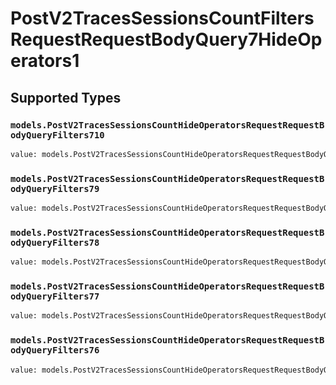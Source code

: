 # PostV2TracesSessionsCountFiltersRequestRequestBodyQuery7HideOperators1


## Supported Types

### `models.PostV2TracesSessionsCountHideOperatorsRequestRequestBodyQueryFilters710`

```python
value: models.PostV2TracesSessionsCountHideOperatorsRequestRequestBodyQueryFilters710 = /* values here */
```

### `models.PostV2TracesSessionsCountHideOperatorsRequestRequestBodyQueryFilters79`

```python
value: models.PostV2TracesSessionsCountHideOperatorsRequestRequestBodyQueryFilters79 = /* values here */
```

### `models.PostV2TracesSessionsCountHideOperatorsRequestRequestBodyQueryFilters78`

```python
value: models.PostV2TracesSessionsCountHideOperatorsRequestRequestBodyQueryFilters78 = /* values here */
```

### `models.PostV2TracesSessionsCountHideOperatorsRequestRequestBodyQueryFilters77`

```python
value: models.PostV2TracesSessionsCountHideOperatorsRequestRequestBodyQueryFilters77 = /* values here */
```

### `models.PostV2TracesSessionsCountHideOperatorsRequestRequestBodyQueryFilters76`

```python
value: models.PostV2TracesSessionsCountHideOperatorsRequestRequestBodyQueryFilters76 = /* values here */
```


